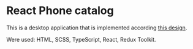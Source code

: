 # React Phone catalog

This is a desktop application that is implemented according [this design](https://www.figma.com/file/uEetgWenSRxk9jgiym6Yzp/Phone-catalog-redesign?node-id=1%3A2).

Were used: HTML, SCSS, TypeScript, React, Redux Toolkit.
